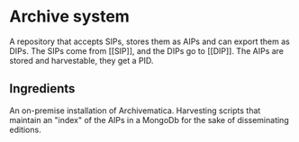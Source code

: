 # Archive system
A repository that accepts SIPs, stores them as AIPs and can export them as DIPs.
The SIPs come from [[SIP]], and the DIPs go to [[DIP]].
The AIPs are stored and harvestable, they get a PID.

## Ingredients
An on-premise installation of Archivematica.
Harvesting scripts that maintain an "index" of the AIPs in a MongoDb for the sake of disseminating editions.